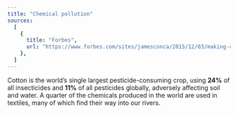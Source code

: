 ```yaml
---
title: "Chemical pollution"
sources:
  [
    {
      title: "Forbes",
      url: "https://www.forbes.com/sites/jamesconca/2015/12/03/making-climate-change-fashionable-the-garment-industry-takes-on-global-warming/?sh=3621d59679e4",
    },
  ]
---
```


Cotton is the world’s single largest pesticide-consuming crop, using **24%** of all insecticides and **11%** of all pesticides globally, adversely affecting soil and water. A quarter of the chemicals produced in the world are used in textiles, many of which find their way into our rivers.

